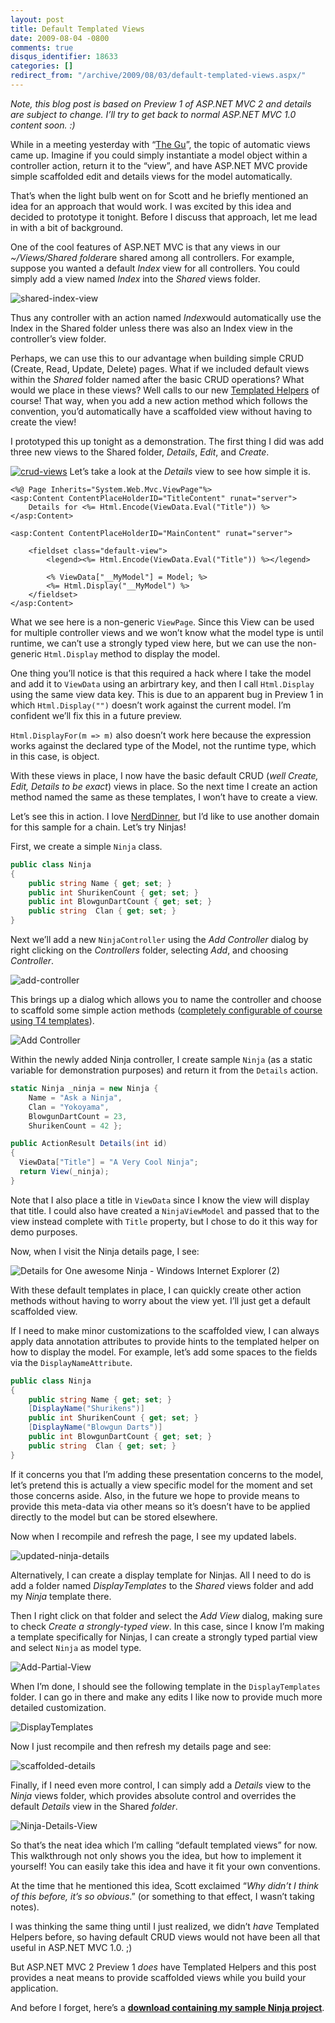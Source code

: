 ```yaml
---
layout: post
title: Default Templated Views
date: 2009-08-04 -0800
comments: true
disqus_identifier: 18633
categories: []
redirect_from: "/archive/2009/08/03/default-templated-views.aspx/"
---
```


*Note, this blog post is based on Preview 1 of ASP.NET MVC 2 and details
are subject to change. I’ll try to get back to normal ASP.NET MVC 1.0
content soon. :)*

While in a meeting yesterday with “[The
Gu](http://weblogs.asp.net/scottgu/ "Scott Guthrie's Blog")”, the topic
of automatic views came up. Imagine if you could simply instantiate a
model object within a controller action, return it to the “view”, and
have ASP.NET MVC provide simple scaffolded edit and details views for
the model automatically.

That’s when the light bulb went on for Scott and he briefly mentioned an
idea for an approach that would work. I was excited by this idea and
decided to prototype it tonight. Before I discuss that approach, let me
lead in with a bit of background.

One of the cool features of ASP.NET MVC is that any views in our
*\~/Views/Shared folder*are shared among all controllers. For example,
suppose you wanted a default *Index* view for all controllers. You could
simply add a view named *Index* into the *Shared* views folder.

![shared-index-view](http://haacked.com/images/haacked_com/WindowsLiveWriter/DefaultViewsforASP.NETMVC2_13B12/shared-index-view_3.png "shared-index-view")

Thus any controller with an action named *Index*would automatically use
the Index in the Shared folder unless there was also an Index view in
the controller’s view folder.

Perhaps, we can use this to our advantage when building simple CRUD
(Create, Read, Update, Delete) pages. What if we included default views
within the *Shared* folder named after the basic CRUD operations? What
would we place in these views? Well calls to our new [Templated
Helpers](http://msdn.microsoft.com/en-us/library/ee308450(VS.100).aspx "Templated Helpers on MSDN")
of course! That way, when you add a new action method which follows the
convention, you’d automatically have a scaffolded view without having to
create the view!

I prototyped this up tonight as a demonstration. The first thing I did
was add three new views to the Shared folder, *Details*, *Edit*, and
*Create*.

[![crud-views](http://haacked.com/images/haacked_com/WindowsLiveWriter/DefaultViewsforASP.NETMVC2_13B12/crud-views_thumb.png "crud-views")](http://haacked.com/images/haacked_com/WindowsLiveWriter/DefaultViewsforASP.NETMVC2_13B12/crud-views_2.png)
Let’s take a look at the *Details* view to see how simple it is.

```aspx-cs
<%@ Page Inherits="System.Web.Mvc.ViewPage"%>
<asp:Content ContentPlaceHolderID="TitleContent" runat="server">
    Details for <%= Html.Encode(ViewData.Eval("Title")) %>
</asp:Content>

<asp:Content ContentPlaceHolderID="MainContent" runat="server">

    <fieldset class="default-view">
        <legend><%= Html.Encode(ViewData.Eval("Title")) %></legend>
    
        <% ViewData["__MyModel"] = Model; %>
        <%= Html.Display("__MyModel") %>
    </fieldset>
</asp:Content>
```

What we see here is a non-generic `ViewPage`. Since this View can be
used for multiple controller views and we won’t know what the model type
is until runtime, we can’t use a strongly typed view here, but we can
use the non-generic `Html.Display` method to display the model.

One thing you’ll notice is that this required a hack where I take the
model and add it to `ViewData` using an arbirtrary key, and then I call
`Html.Display` using the same view data key. This is due to an apparent
bug in Preview 1 in which `Html.Display("")` doesn’t work against the
current model. I’m confident we’ll fix this in a future preview.

`Html.DisplayFor(m => m)` also doesn’t work here because the expression
works against the declared type of the Model, not the runtime type,
which in this case, is object.

With these views in place, I now have the basic default CRUD (*well
Create, Edit, Details to be exact*) views in place. So the next time I
create an action method named the same as these templates, I won’t have
to create a view.

Let’s see this in action. I love
[NerdDinner](http://nerddinner.codeplex.com/ "NerdDinner on CodePlex"),
but I’d like to use another domain for this sample for a chain. Let’s
try Ninjas!

First, we create a simple `Ninja` class.

```csharp
public class Ninja
{
    public string Name { get; set; }
    public int ShurikenCount { get; set; }
    public int BlowgunDartCount { get; set; }
    public string  Clan { get; set; }
}
```

Next we’ll add a new `NinjaController` using the *Add Controller* dialog
by right clicking on the *Controllers* folder, selecting *Add*, and
choosing *Controller*.

![add-controller](http://haacked.com/images/haacked_com/WindowsLiveWriter/DefaultViewsforASP.NETMVC2_13B12/add-controller_5.png "add-controller")

This brings up a dialog which allows you to name the controller and
choose to scaffold some simple action methods ([completely configurable
of course using T4
templates](http://haacked.com/archive/2009/01/31/t4-templates-in-asp.net-mvc.aspx "T4 Templates in ASP.NET MVC")).

![Add
Controller](http://haacked.com/images/haacked_com/WindowsLiveWriter/DefaultViewsforASP.NETMVC2_13B12/Add%20Controller_3.png "Add Controller")

Within the newly added Ninja controller, I create sample `Ninja` (as a
static variable for demonstration purposes) and return it from the
`Details` action.

```csharp
static Ninja _ninja = new Ninja { 
    Name = "Ask a Ninja", 
    Clan = "Yokoyama", 
    BlowgunDartCount = 23, 
    ShurikenCount = 42 };

public ActionResult Details(int id)
{
  ViewData["Title"] = "A Very Cool Ninja";
  return View(_ninja);
}
```

Note that I also place a title in `ViewData` since I know the view will
display that title. I could also have created a `NinjaViewModel` and
passed that to the view instead complete with `Title` property, but I
chose to do it this way for demo purposes.

Now, when I visit the Ninja details page, I see:

![Details for One awesome Ninja - Windows Internet Explorer
(2)](http://haacked.com/images/haacked_com/WindowsLiveWriter/DefaultViewsforASP.NETMVC2_13B12/Details%20for%20One%20awesome%20Ninja%20-%20Windows%20Internet%20Explorer%20(2)_3.png "Details for One awesome Ninja - Windows Internet Explorer (2)")

With these default templates in place, I can quickly create other action
methods without having to worry about the view yet. I’ll just get a
default scaffolded view.

If I need to make minor customizations to the scaffolded view, I can
always apply data annotation attributes to provide hints to the
templated helper on how to display the model. For example, let’s add
some spaces to the fields via the `DisplayNameAttribute`.

```csharp
public class Ninja
{
    public string Name { get; set; }
    [DisplayName("Shurikens")]
    public int ShurikenCount { get; set; }
    [DisplayName("Blowgun Darts")]
    public int BlowgunDartCount { get; set; }
    public string  Clan { get; set; }
}
```

If it concerns you that I’m adding these presentation concerns to the
model, let’s pretend this is actually a view specific model for the
moment and set those concerns aside. Also, in the future we hope to
provide means to provide this meta-data via other means so it’s doesn’t
have to be applied directly to the model but can be stored elsewhere.

Now when I recompile and refresh the page, I see my updated labels.

![updated-ninja-details](http://haacked.com/images/haacked_com/WindowsLiveWriter/DefaultViewsforASP.NETMVC2_13B12/updated-ninja-details_6.png "updated-ninja-details")

Alternatively, I can create a display template for Ninjas. All I need to
do is add a folder named *DisplayTemplates* to the *Shared* views folder
and add my *Ninja* template there.

Then I right click on that folder and select the *Add View* dialog,
making sure to check *Create a strongly-typed view*. In this case, since
I know I’m making a template specifically for Ninjas, I can create a
strongly typed partial view and select `Ninja` as model type.

![Add-Partial-View](http://haacked.com/images/haacked_com/WindowsLiveWriter/DefaultViewsforASP.NETMVC2_13B12/Add-Partial-View_3.png "Add-Partial-View")

When I’m done, I should see the following template in the
`DisplayTemplates` folder. I can go in there and make any edits I like
now to provide much more detailed customization.

![DisplayTemplates](http://haacked.com/images/haacked_com/WindowsLiveWriter/DefaultViewsforASP.NETMVC2_13B12/DisplayTemplates_3.png "DisplayTemplates")

Now I just recompile and then refresh my details page and see:

![scaffolded-details](http://haacked.com/images/haacked_com/WindowsLiveWriter/DefaultViewsforASP.NETMVC2_13B12/scaffolded-details_6.png "scaffolded-details")

Finally, if I need even more control, I can simply add a *Details* view
to the *Ninja* views folder, which provides absolute control and
overrides the default *Details* view in the Shared *folder*.

![Ninja-Details-View](http://haacked.com/images/haacked_com/WindowsLiveWriter/DefaultViewsforASP.NETMVC2_13B12/Ninja-Details-View_3.png "Ninja-Details-View")

So that’s the neat idea which I’m calling “default templated views” for
now. This walkthrough not only shows you the idea, but how to implement
it yourself! You can easily take this idea and have it fit your own
conventions.

At the time that he mentioned this idea, Scott exclaimed “*Why didn’t I
think of this before, it’s so obvious*.” (or something to that effect, I
wasn’t taking notes).

I was thinking the same thing until I just realized, we didn’t *have*
Templated Helpers before, so having default CRUD views would not have
been all that useful in ASP.NET MVC 1.0. ;)

But ASP.NET MVC 2 Preview 1 *does* have Templated Helpers and this post
provides a neat means to provide scaffolded views while you build your
application.

And before I forget, here’s a [**download containing my sample Ninja
project**](http://haacked.com/code/DefaultViewsDemo.zip "Default Views Demo").

